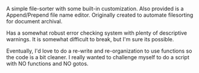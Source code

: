 A simple file-sorter with some built-in customization. Also provided is a Append/Prepend file name editor. Originally created to automate filesorting for document archival.

Has a somewhat robust error checking system with plenty of descriptive warnings. It is somewhat difficult to break, but I'm sure its possible.

Eventually, I'd love to do a re-write and re-organization to use functions so the code is a bit cleaner. I really wanted to challenge myself to do a script with NO functions and NO gotos.

